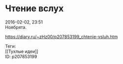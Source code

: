 Чтение вслух
=============

   
 2016-02-02, 23:51   
  Ноябрята.   
    
 <https://diary.ru/~zHz00/p207853199_chtenie-vsluh.htm>   
   
 Теги:   
 [[Тухлые идеи]]   
 ID: p207853199